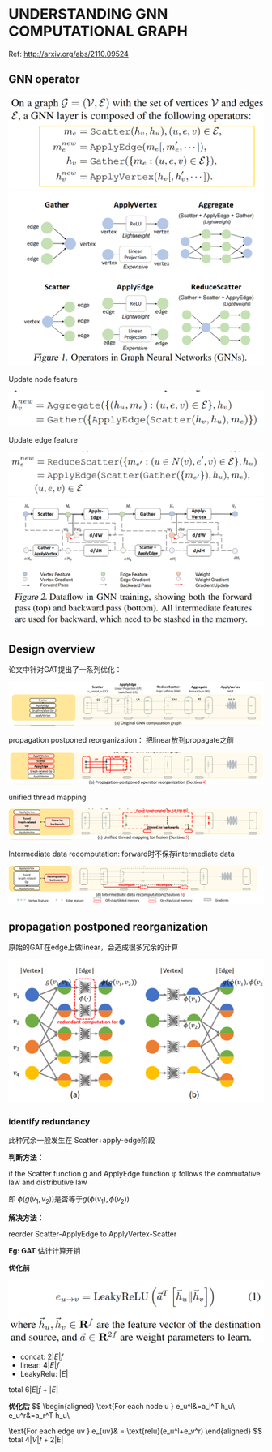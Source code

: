 # UNDERSTANDING GNN COMPUTATIONAL GRAPH

Ref: http://arxiv.org/abs/2110.09524

## GNN operator

<img src="./assets/image-20230506134413603.png" alt="image-20230506134413603" style="zoom:50%;" />

<img src="./assets/image-20230506134420540.png" alt="image-20230506134420540" style="zoom:50%;" />

Update node feature

<img src="./assets/image-20230506134542456.png" alt="image-20230506134542456" style="zoom:50%;" />

Update edge feature

<img src="./assets/image-20230506134613997.png" alt="image-20230506134613997" style="zoom:50%;" />

<img src="./assets/image-20230506134638859.png" alt="image-20230506134638859" style="zoom: 50%;" />

## Design overview

论文中针对GAT提出了一系列优化：

![image-20230506134833150](./assets/image-20230506134833150.png)

propagation postponed reorganization： 把linear放到propagate之前

![image-20230506134901618](./assets/image-20230506134901618.png)

unified thread mapping

![image-20230506135746706](./assets/image-20230506135746706.png)

Intermediate data recomputation: forward时不保存intermediate data

![image-20230506135804918](./assets/image-20230506135804918.png)

## propagation postponed reorganization

原始的GAT在edge上做linear，会造成很多冗余的计算

<img src="./assets/image-20230506140947733.png" alt="image-20230506140947733" style="zoom:50%;" />

### identify redundancy

此种冗余一般发生在 Scatter+apply-edge阶段

**判断方法：**

if the Scatter function g and ApplyEdge function φ follows the commutative law and distributive law

即 $\phi\left(g\left(v_1, v_2\right)\right)$是否等于$g\left(\phi\left(v_1\right), \phi\left(v_2\right)\right)$

**解决方法：**

reorder Scatter-ApplyEdge to ApplyVertex-Scatter

**Eg: GAT** 估计计算开销

**优化前**

<img src="./assets/image-20230506141635078.png" alt="image-20230506141635078" style="zoom:50%;" />

* concat: $2|E|f$
* linear: $4|E|f$
* LeakyRelu: $|E|$

total $6|E|f+|E|$

**优化后**
$$
\begin{aligned}
\text{For each node u } e_u^l&=a_l^T h_u\\
e_u^r&=a_r^T h_u\\

\text{For each edge uv } e_{uv}& = \text{relu}(e_u^l+e_v^r)
\end{aligned}
$$
total $4|V|f+2|E|$

